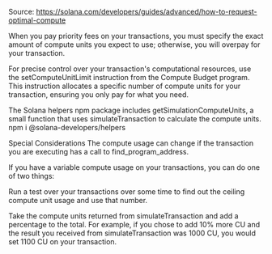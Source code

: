 Source: https://solana.com/developers/guides/advanced/how-to-request-optimal-compute

When you pay priority fees on your transactions, you must specify the exact amount of compute units you expect to use; otherwise, you will overpay for your transaction. 

For precise control over your transaction's computational resources, use the setComputeUnitLimit instruction from the Compute Budget program. This instruction allocates a specific number of compute units for your transaction, ensuring you only pay for what you need.

The Solana helpers npm package includes getSimulationComputeUnits, a small function that uses simulateTransaction to calculate the compute units.
npm i @solana-developers/helpers

Special Considerations
The compute usage can change if the transaction you are executing has a call to find_program_address.

If you have a variable compute usage on your transactions, you can do one of two things:

Run a test over your transactions over some time to find out the ceiling compute unit usage and use that number.

Take the compute units returned from simulateTransaction and add a percentage to the total. For example, if you chose to add 10% more CU and the result you received from simulateTransaction was 1000 CU, you would set 1100 CU on your transaction.
